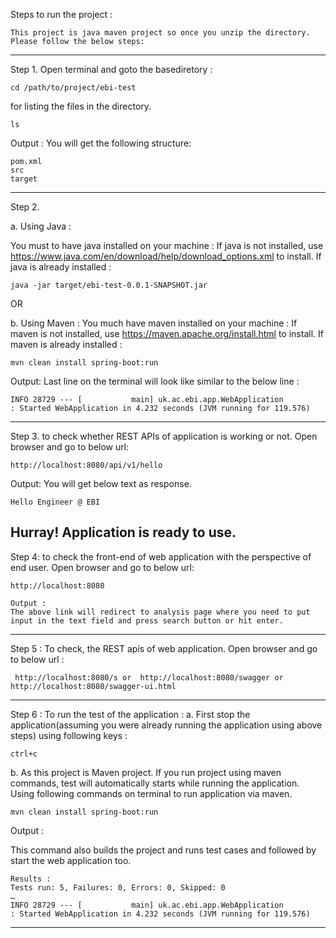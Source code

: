 
Steps to run the project :

	This project is java maven project so once you unzip the directory.  Please follow the below steps:

-----------------------------------------------------------------------------------------------------------------------
Step 1. Open terminal and goto the basediretory :

	cd /path/to/project/ebi-test

for listing the files in the directory.

	ls

Output :
You will get the following structure:

	pom.xml
	src
	target

------------------------------------------------------------------------------------------------------------------------
Step 2.

a. Using Java :

You must to have java installed on your machine :
	If java is not installed, use  https://www.java.com/en/download/help/download_options.xml to install.
	If java is already installed :

	java -jar target/ebi-test-0.0.1-SNAPSHOT.jar

OR

b. Using Maven :
You much have maven installed on your machine :
If maven is not installed, use https://maven.apache.org/install.html to install.
If maven is already installed :

	mvn clean install spring-boot:run

Output:
Last line on the terminal will look like similar to the below line :


	INFO 28729 --- [           main] uk.ac.ebi.app.WebApplication                : Started WebApplication in 4.232 seconds (JVM running for 119.576)

------------------------------------------------------------------------------------------------------------------------
Step 3. to check whether REST APIs of application is working or not. Open browser and go to below url:

	http://localhost:8080/api/v1/hello

Output:
You will get below text as response.

	Hello Engineer @ EBI

Hurray! Application is ready to use.
------------------------------------------------------------------------------------------------------------------------
Step 4: to check the front-end of web application with the perspective of end user. Open browser and go to below url:

	http://localhost:8080

	Output :
	The above link will redirect to analysis page where you need to put input in the text field and press search button or hit enter.
------------------------------------------------------------------------------------------------------------------------

Step 5 : To check, the REST apis of web application. Open browser and go to below url :

	 http://localhost:8080/s or  http://localhost:8080/swagger or http://localhost:8080/swagger-ui.html

------------------------------------------------------------------------------------------------------------------------
Step 6 : To run the test of the application :
a. First stop the application(assuming you were already running the application using above steps) using following keys :

	ctrl+c

b. As this project is Maven project. If you run project using maven commands, test will automatically starts while running the application. Using following commands on terminal to run application via maven.

	mvn clean install spring-boot:run

Output :

This command also builds the project and runs test cases and followed by start the web application too.

	Results :
	Tests run: 5, Failures: 0, Errors: 0, Skipped: 0
	…
	INFO 28729 --- [           main] uk.ac.ebi.app.WebApplication                : Started WebApplication in 4.232 seconds (JVM running for 119.576)

------------------------------------------------------------------------------------------------------------------------
